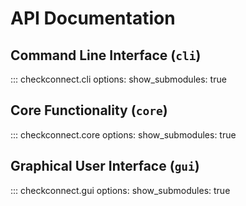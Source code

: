 # API Documentation

## Command Line Interface (`cli`)

::: checkconnect.cli
    options:
      show_submodules: true

## Core Functionality (`core`)

::: checkconnect.core
    options:
      show_submodules: true

## Graphical User Interface (`gui`)

::: checkconnect.gui
    options:
      show_submodules: true
